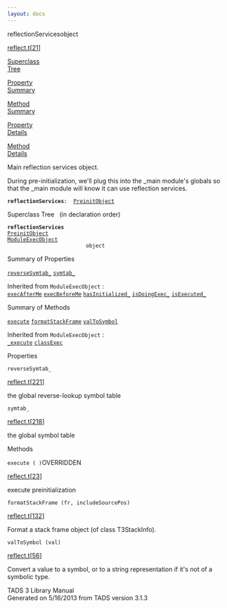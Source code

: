 ```yaml
---
layout: docs
---
```

<span class="title">reflectionServices</span><span class="type">object</span>

[reflect.t](../file/reflect.t.html)\[[21](../source/reflect.t.html#21)\]

[Superclass  
Tree](#_SuperClassTree_)

[Property  
Summary](#_PropSummary_)

[Method  
Summary](#_MethodSummary_)

[Property  
Details](#_Properties_)

[Method  
Details](#_Methods_)



Main reflection services object.

During pre-initialization, we'll plug this into the \_main module's
globals so that the \_main module will know it can use reflection
services.

**`reflectionServices`**` :   `[`PreinitObject`](../object/PreinitObject.html)



<span id="_SuperClassTree_"></span>



<span class="hdln">Superclass Tree</span>   (in declaration order)



**`reflectionServices`**  
[`PreinitObject`](../object/PreinitObject.html)  
[`ModuleExecObject`](../object/ModuleExecObject.html)  
`                         object`  
<span id="_PropSummary_"></span>



<span class="hdln">Summary of Properties</span>  



[`reverseSymtab_`](#reverseSymtab_) [`symtab_`](#symtab_)



Inherited from `ModuleExecObject` :  
[`execAfterMe`](../object/ModuleExecObject.html#execAfterMe) [`execBeforeMe`](../object/ModuleExecObject.html#execBeforeMe) [`hasInitialized_`](../object/ModuleExecObject.html#hasInitialized_) [`isDoingExec_`](../object/ModuleExecObject.html#isDoingExec_) [`isExecuted_`](../object/ModuleExecObject.html#isExecuted_)

<span id="_MethodSummary_"></span>



<span class="hdln">Summary of Methods</span>  



[`execute`](#execute) [`formatStackFrame`](#formatStackFrame) [`valToSymbol`](#valToSymbol)



Inherited from `ModuleExecObject` :  
[`_execute`](../object/ModuleExecObject.html#_execute) [`classExec`](../object/ModuleExecObject.html#classExec)

<span id="_Properties_"></span>



<span class="hdln">Properties</span>  



<span id="reverseSymtab_"></span>

`reverseSymtab_`

[reflect.t](../file/reflect.t.html)\[[221](../source/reflect.t.html#221)\]



the global reverse-lookup symbol table



<span id="symtab_"></span>

`symtab_`

[reflect.t](../file/reflect.t.html)\[[218](../source/reflect.t.html#218)\]



the global symbol table



<span id="_Methods_"></span>



<span class="hdln">Methods</span>  



<span id="execute"></span>

`execute ( )`<span class="rem">OVERRIDDEN</span>

[reflect.t](../file/reflect.t.html)\[[23](../source/reflect.t.html#23)\]



execute preinitialization



<span id="formatStackFrame"></span>

`formatStackFrame (fr, includeSourcePos)`

[reflect.t](../file/reflect.t.html)\[[132](../source/reflect.t.html#132)\]



Format a stack frame object (of class T3StackInfo).



<span id="valToSymbol"></span>

`valToSymbol (val)`

[reflect.t](../file/reflect.t.html)\[[56](../source/reflect.t.html#56)\]



Convert a value to a symbol, or to a string representation if it's not
of a symbolic type.





TADS 3 Library Manual  
Generated on 5/16/2013 from TADS version 3.1.3


